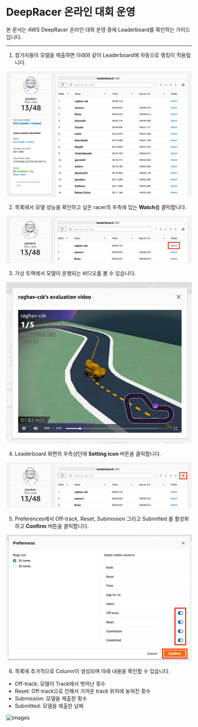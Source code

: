 # DeepRacer 온라인 대회 운영

본 문서는 AWS DeepRacer 온라인 대회 운영 중에 Leaderboard를 확인하는 가이드입니다.

---

1. 참가자들이 모델을 제출하면 아래와 같이 Leaderboard에 자동으로 랭킹이 적용됩니다.

![images](/images/ranking.png)

2. 목록에서 모델 성능을 확인하고 싶은 racer의 우측에 있는 **Watch**를 클릭합니다.

![images](/images/ranking-1.png)

3. 가상 트랙에서 모델이 운행되는 비디오를 볼 수 있습니다. 

![images](/images/simulation.png)

4. Leaderboard 화면의 우측상단에 **Setting icon** 버튼을 클릭합니다.

![images](/images/ranking-2.png)

5. Preferences에서 Off-track, Reset, Submission 그리고 Submitted 를 활성화하고 **Confirm** 버튼을 클릭합니다.

![images](/images/settings.png)

6. 목록에 추가적으로 Column이 생성되며 아래 내용을 확인할 수 있습니다.
- Off-track: 모델이 Track에서 벗어난 횟수 
- Reset: Off-track으로 인해서 가까운 track 위치에 놓여진 횟수
- Submission: 모델을 제출한 횟수
- Submitted: 모델을 제출한 날짜

![images](/images/ranking-deta.png)
